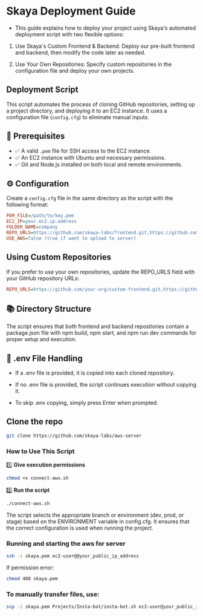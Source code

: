# Skaya Deployment Guide
- This guide explains how to deploy your project using Skaya's automated deployment script with two flexible options:

1. Use Skaya's Custom Frontend & Backend: Deploy our pre-built frontend and backend, then modify the code later as needed.

2. Use Your Own Repositories: Specify custom repositories in the configuration file and deploy your own projects.

## Deployment Script

This script automates the process of cloning GitHub repositories, setting up a project directory, and deploying it to an EC2 instance. It uses a configuration file (`config.cfg`) to eliminate manual inputs.


## 📌 Prerequisites
- ✅ A valid `.pem` file for SSH access to the EC2 instance.
- ✅ An EC2 instance with Ubuntu and necessary permissions.
- ✅ Git and Node.js installed on both local and remote environments.

## ⚙️ Configuration
Create a `config.cfg` file in the same directory as the script with the following format:

```ini
PEM_FILE=/path/to/key.pem
EC2_IP=your.ec2.ip.address
FOLDER_NAME=company
REPO_URLS=https://github.com/skaya-labs/frontend.git,https://github.com/skaya-labs/backend.git
USE_AWS=false (true if want to upload to server)
```
## Using Custom Repositories


If you prefer to use your own repositories, update the REPO_URLS field with your GitHub repository URLs:

```ini
REPO_URLS=https://github.com/your-org/custom-frontend.git,https://github.com/your-org/custom-backend.git
```

## 📚 Directory Structure

The script ensures that both frontend and backend repositories contain a package.json file with npm build, npm start, and npm run dev commands for proper setup and execution.

## 🔄 .env File Handling

- If a .env file is provided, it is copied into each cloned repository.

- If no .env file is provided, the script continues execution without copying it.

- To skip .env copying, simply press Enter when prompted.

## **Clone the repo**
```bash
git clone https://github.com/skaya-labs/aws-server
```

### **How to Use This Script**

1️⃣ **Give execution permissions**
```bash
chmod +x connect-aws.sh
```

2️⃣ **Run the script**

```bash
./connect-aws.sh
```

The script selects the appropriate branch or environment (dev, prod, or stage) based on the ENVIRONMENT variable in config.cfg. It ensures that the correct configuration is used when running the project.

### Running and starting the aws for server

```bash
ssh -i skaya.pem ec2-user@@your_public_ip_address
```

If permission error:
```bash
chmod 400 skaya.pem
```

### To manually transfer files, use:

```bash
scp -i skaya.pem Projects/Insta-bot/insta-bot.sh ec2-user@your_public_ip_address:~/projects/skaya-labs/
```